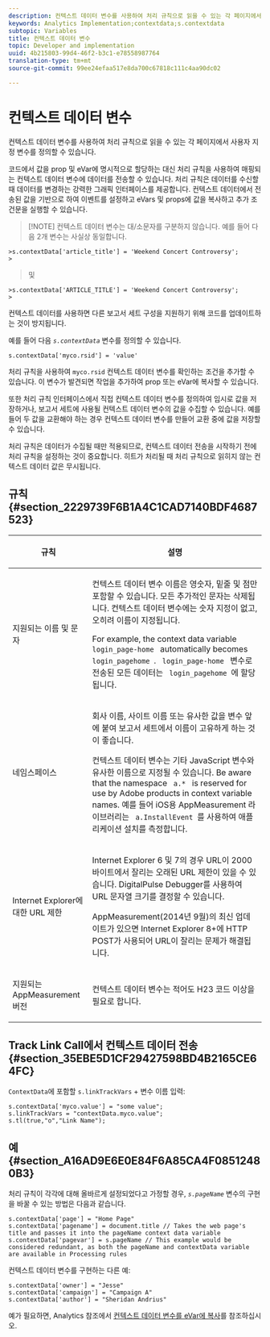 ```yaml
---
description: 컨텍스트 데이터 변수를 사용하여 처리 규칙으로 읽을 수 있는 각 페이지에서 사용자 지정 변수를 정의할 수 있습니다.
keywords: Analytics Implementation;contextdata;s.contextdata
subtopic: Variables
title: 컨텍스트 데이터 변수
topic: Developer and implementation
uuid: 4b215803-99d4-46f2-b3c1-e78558987764
translation-type: tm+mt
source-git-commit: 99ee24efaa517e8da700c67818c111c4aa90dc02

---
```



# 컨텍스트 데이터 변수

컨텍스트 데이터 변수를 사용하여 처리 규칙으로 읽을 수 있는 각 페이지에서 사용자 지정 변수를 정의할 수 있습니다.

코드에서 값을 prop 및 eVar에 명시적으로 할당하는 대신 처리 규칙을 사용하여 매핑되는 컨텍스트 데이터 변수에 데이터를 전송할 수 있습니다. 처리 규칙은 데이터를 수신할 때 데이터를 변경하는 강력한 그래픽 인터페이스를 제공합니다. 컨텍스트 데이터에서 전송된 값을 기반으로 하여 이벤트를 설정하고 eVars 및 props에 값을 복사하고 추가 조건문을 실행할 수 있습니다.

> [!NOTE] 컨텍스트 데이터 변수는 대/소문자를 구분하지 않습니다. 예를 들어 다음 2개 변수는 사실상 동일합니다.
>

```
>s.contextData['article_title'] = 'Weekend Concert Controversy'; 
>
```

>및
>

```
>s.contextData['ARTICLE_TITLE'] = 'Weekend Concert Controversy';
>
```

컨텍스트 데이터를 사용하면 다른 보고서 세트 구성을 지원하기 위해 코드를 업데이트하는 것이 방지됩니다.

예를 들어  다음 *`s.contextData`* 변수를 정의할 수 있습니다.

```
s.contextData['myco.rsid'] = 'value'
```

처리 규칙을 사용하여 `myco.rsid` 컨텍스트 데이터 변수를 확인하는 조건을 추가할 수 있습니다. 이 변수가 발견되면 작업을 추가하여 prop 또는 eVar에 복사할 수 있습니다.

또한 처리 규칙 인터페이스에서 직접 컨텍스트 데이터 변수를 정의하여 임시로 값을 저장하거나, 보고서 세트에 사용될 컨텍스트 데이터 변수의 값을 수집할 수 있습니다. 예를 들어 두 값을 교환해야 하는 경우 컨텍스트 데이터 변수를 만들어 교환 중에 값을 저장할 수 있습니다.

처리 규칙은 데이터가 수집될 때만 적용되므로, 컨텍스트 데이터 전송을 시작하기 전에 처리 규칙을 설정하는 것이 중요합니다. 히트가 처리될 때 처리 규칙으로 읽히지 않는 컨텍스트 데이터 값은 무시됩니다.

## 규칙 {#section_2229739F6B1A4C1CAD7140BDF4687523}

<table id="table_4433A32A952340699B189CAEAF158B06"> 
 <thead> 
  <tr> 
   <th colname="col1" class="entry"> <p>규칙 </p> </th> 
   <th colname="col2" class="entry"> <p>설명 </p> </th> 
  </tr> 
 </thead>
 <tbody> 
  <tr> 
   <td colname="col1"> <p>지원되는 이름 및 문자 </p> </td> 
   <td colname="col2"> <p>컨텍스트 데이터 변수 이름은 영숫자, 밑줄 및 점만 포함할 수 있습니다. 모든 추가적인 문자는 삭제됩니다. 컨텍스트 데이터 변수에는 숫자 지정이 없고, 오히려 이름이 지정됩니다. </p> <p>For example, the context data variable <code> login_page-home </code> automatically becomes <code> login_pagehome </code>. <code> login_page-home </code> 변수로 전송된 모든 데이터는 <code> login_pagehome </code>에 할당됩니다. </p> </td> 
  </tr> 
  <tr> 
   <td colname="col1"> <p>네임스페이스 </p> </td> 
   <td colname="col2"> <p>회사 이름, 사이트 이름 또는 유사한 값을 변수 앞에 붙여 보고서 세트에서 이름이 고유하게 하는 것이 좋습니다. </p> <p>컨텍스트 데이터 변수는 기타 JavaScript 변수와 유사한 이름으로 지정될 수 있습니다. Be aware that the namespace <code> a.* </code> is reserved for use by Adobe products in context variable names. 예를 들어 iOS용 AppMeasurement 라이브러리는 <code> a.InstallEvent </code>를 사용하여 애플리케이션 설치를 측정합니다. </p> </td> 
  </tr> 
  <tr> 
   <td colname="col1"> <p>Internet Explorer에 대한 URL 제한 </p> </td> 
   <td colname="col2"> <p>Internet Explorer 6 및 7의 경우 URL이 2000바이트에서 잘리는 오래된 URL 제한이 있을 수 있습니다. <span class="keyword">DigitalPulse</span> Debugger를 사용하여 URL 문자열 크기를 결정할 수 있습니다. </p> <p>AppMeasurement(2014년 9월)의 최신 업데이트가 있으면 Internet Explorer 8+에 HTTP POST가 사용되어 URL이 잘리는 문제가 해결됩니다. </p> </td> 
  </tr> 
  <tr> 
   <td colname="col1"> <p>지원되는 AppMeasurement 버전 </p> </td> 
   <td colname="col2"> <p>컨텍스트 데이터 변수는 적어도 H23 코드 이상을 필요로 합니다. </p> </td> 
  </tr> 
 </tbody> 
</table>

## Track Link Call에서 컨텍스트 데이터 전송 {#section_35EBE5D1CF29427598BD4B2165CE64FC}

`ContextData`에 포함할 `s.linkTrackVars` + 변수 이름 입력:

```
s.contextData['myco.value'] = "some value"; 
s.linkTrackVars = "contextData.myco.value"; 
s.tl(true,"o","Link Name"); 
```

## 예 {#section_A16AD9E6E0E84F6A85CA4F08512480B3}

처리 규칙이 각각에 대해 올바르게 설정되었다고 가정할 경우, *`s.pageName`* 변수의 구현을 바꿀 수 있는 방법은 다음과 같습니다.

```
s.contextData['page'] = "Home Page" 
s.contextData['pagename'] = document.title // Takes the web page's title and passes it into the pageName context data variable 
s.contextData['pagevar'] = s.pageName // This example would be considered redundant, as both the pageName and contextData variable are available in Processing rules
```

컨텍스트 데이터 변수를 구현하는 다른 예:

```
s.contextData['owner'] = "Jesse" 
s.contextData['campaign'] = "Campaign A" 
s.contextData['author'] = "Sheridan Andrius"
```

예가 필요하면, Analytics 참조에서 [컨텍스트 데이터 변수를 eVar에 복사](https://marketing.adobe.com/resources/help/en_US/reference/processing_rules_copy_context_data.html)를 참조하십시오.
